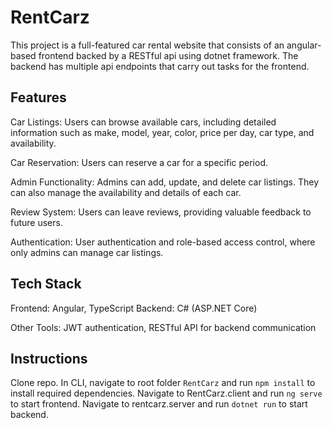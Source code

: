 # RentCarz

This project is a full-featured car rental website that consists of an angular-based frontend backed by a RESTful api using dotnet framework.  The backend has multiple api endpoints that carry out tasks for the frontend.

## Features

Car Listings: Users can browse available cars, including detailed information such as make, model, year, color, price per day, car type, and availability.

Car Reservation: Users can reserve a car for a specific period.

Admin Functionality: Admins can add, update, and delete car listings. They can also manage the availability and details of each car.

Review System: Users can leave reviews, providing valuable feedback to future users.

Authentication: User authentication and role-based access control, where only admins can manage car listings.

## Tech Stack

Frontend: Angular, TypeScript
Backend: C# (ASP.NET Core)

Other Tools: JWT authentication, RESTful API for backend communication

## Instructions
Clone repo.  In CLI, navigate to root folder `RentCarz` and run `npm install` to install required dependencies.  Navigate to RentCarz.client and run `ng serve` to start frontend.  Navigate to rentcarz.server and run `dotnet run` to start backend.
